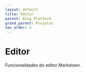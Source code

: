 ```yaml
---
layout: default
title: Editor
parent: Blog Platform
grand_parent: Projetos
nav_order: 3
---
```


# Editor

Funcionalidades do editor Markdown.
